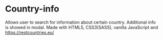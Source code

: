 # Country-info
Allows user to search for information about certain country. Additional info is showed in modal.
Made with HTML5, CSS3(SASS), vanilla JavaScript and https://restcountries.eu/
